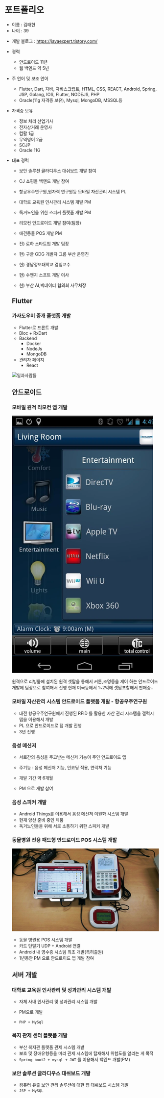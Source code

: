 # 포트폴리오

- 이름 : 김태현
- 나이 : 39

* 개발 블로그 : https://javaexpert.tistory.com/

- 경력

  - 안드로이드 11년
  - 웹 백엔드 약 5년

- 주 언어 및 보조 언어
  - Flutter, Dart, 자바, 자바스크립트, HTML, CSS, REACT, Android, Spring, JSP, Golang, IOS, Flutter, NODEJS, PHP
  - Oracle(11g 자격증 보유), Mysql, MongoDB, MSSQL등
  
- 자격증 보유
  - 정보 처리 산업기사
  - 전자상거래 운영사
  - 컴활 1급
  - 무역영어 2급
  - SCJP
  - Oracle 11G
  
  

- 대표 경력

  - 보안 솔루션 글라디우스 대쉬보드 개발 참여

  - CJ 쇼핑몰 백엔드 개발 참여

  - 항공우주연구원,원자력 연구원등 모바일 자산관리 시스템 PL

  - 대학로 교육원 인사관리 시스템 개발 PM

  - 독거노인을 위한 스피커 플랫폼 개발 PM

  - 리모컨 안드로이드 개발 참여(팀장)

  - 애견동물 POS 개발 PM
  
  - 전) 로하 스타트업 개발 팀장

  - 현) 구글 GDG 개발자 그룹 부산 운영진
  
  - 현) 경남정보대학교 겸임교수
  
  - 현) 수앤지 소프트 개발 이사
  
  - 현) 부산 AI,빅데이터 협의회 사무처장
  
  ## Flutter
  
  ### 가사도우미 중개 플랫폼 개발
  
  - Flutter로 프론트 개발
  - Bloc + RxDart
  - Backend
    - Docker
    - NodeJs
    - MongoDB
  - 관리자 페이지
    - React
    
  ![일과사람들](https://lh3.googleusercontent.com/w76Afeinpg0PwFH4IVwUNYo_JjweZjDAq-Gjyd_B4DCvGqVbeoe14mKNmILrOd09GQ=w1440-h620-rw)  

  ## 안드로이드

  ### 모바일 원격 리모컨 앱 개발 

  ![1552878431162](assets/1552878431162.png)

  원격으로 리빙룸에 설치된 원격 셋탑을 통해서 커튼,조명등을 제어 하는 안드로이드 개발에 팀장으로 참여해서 진행
  현재 미국등에서 1~2억에 셋탑포함해서 판매중..

  

  ### 모바일 자산관리 시스템 안드로이드 플랫폼 개발 - 항공우주연구원

  - 대전 항공우주연구원에서 진행된 RFID 를 활용한 자산 관리 시스템을 갤럭시 탭을 이용해서 개발
  - PL 으로 안드로이드로 탭 개발 진행
  - 3년 진행

  

  ### 음성 메신저

  - 서로간의 음성을 주고받는 메신저 기능이 주인 안드로이드 앱

  - 주기능 : 음성 메신저 기능, 인코딩 적용, 연락처 기능

  - 개발 기간 약 6개월

  - PM 으로 개발 참여

    

  ### 음성 스피커 개발

  - Android Things를 이용해서 음성 메신저 이원화 시스템 개발
  - 현재 양산 준비 중인 제품
  - 독거노인들을 위해 서로 소통하기 위한 스피커 개발

  

  ### 동물병원 전용 패드형 안드로이드 POS 시스템 개발

  ![epos](assets/epos.jpg)

  

  - 동물 병원용 POS 시스템 개발
  - 카드 단말기 UDP + Android 연결
  - Android 내 영수증 시스템 최초 개발(특허출원)
  - 1년동안 PM 으로 안드로이드 앱 개발 참여

  

  ## 서버 개발

  ### 대학로 교육원 인사관리 및 성과관리 시스템 개발

  - 자체 사내 인사관리 및 성과관리 시스템 개발

  - PM으로 개발

  - `PHP + MySql`

    

  ### 복지 관제 센터 플랫폼 개발

  - 부산 복지관 플랫폼 관제 시스템 개발
  - 보호 및 장애유형등을 미리 관제 시스템에 탑재해서 위험도를 알리는 게 목적
  - `Spring boot2 + mysql + JWT` 를 이용해서 백엔드 개발(PM)

  ### 보안 솔루션 글라디우스 대쉬보드 개발

  - 컴퓨터 유출 보안 관리 솔루션에 대한 웹 대쉬보드 시스템 개발
  - `JSP + MySQL`


    
  

  

  

  
